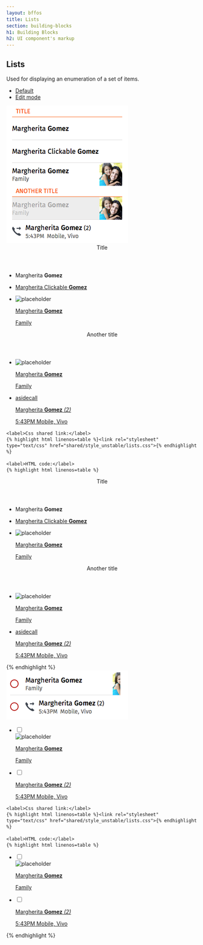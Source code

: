 ```yaml
---
layout: bffos
title: Lists
section: building-blocks
h1: Building Blocks
h2: UI component's markup
---
```


## Lists

Used for displaying an enumeration of a set of items.

<div class="tabs">
  <ul>
    <li><a href="#lists-default">Default</a></li>
    <li><a href="#lists-edit-mode">Edit mode</a></li>
  </ul>
  <div id="lists-default">
    <section class="example">
      <img src="../images/BB/lists_1.png" alt="Lists (Image replacing code)"/>
      <article class="frame">
        <section data-type="list">
          <header>Title</header>
          <ul>
            <li>
              <p>Margherita <strong>Gomez</strong></p>
            </li>
            <li>
              <a href="#">
                <p>Margherita Clickable <strong>Gomez</strong></p>
              </a>
            </li>
            <li>
              <aside class="pack-end">
                <img alt="placeholder" src="myimage.jpg">
              </aside>
              <a href="#">
                <p>Margherita <strong>Gomez</strong></p>
                <p>Family</p>
              </a>
            </li>
          </ul>
          <header>Another title</header>
          <ul>
            <li aria-disabled="true">
              <aside class="pack-end">
                <img alt="placeholder" src="myimage.jpg">
              </aside>
              <a href="#">
                <p>Margherita <strong>Gomez</strong></p>
                <p>Family</p>
              </a>
            </li>
            <li>
              <a href="#">
                <aside class="icon icon-callout">
                  asidecall
                </aside>
                <p>
                  Margherita <strong>Gomez</strong>
                  <em>(2)</em>
                </p>
                <p>
                  <time datetime="17:43">5:43PM</time>
                  Mobile, Vivo
                </p>
              </a>
            </li>
          </ul>
        </section>
      </article>
    </section>

    <label>Css shared link:</label>
    {% highlight html linenos=table %}<link rel="stylesheet" type="text/css" href="shared/style_unstable/lists.css">{% endhighlight %}

    <label>HTML code:</label>
    {% highlight html linenos=table %}
<section data-type="list">
  <header>Title</header>
  <ul>
    <li>
      <p>Margherita <strong>Gomez</strong></p>
    </li>
    <li>
      <a href="#">
        <p>Margherita Clickable <strong>Gomez</strong></p>
      </a>
    </li>
    <li>
      <aside class="pack-end">
        <img alt="placeholder" src="myimage.jpg">
      </aside>
      <a href="#">
        <p>Margherita <strong>Gomez</strong></p>
        <p>Family</p>
      </a>
    </li>
  </ul>
  <header>Another title</header>
  <ul>
    <li aria-disabled="true">
      <aside class="pack-end">
        <img alt="placeholder" src="myimage.jpg">
      </aside>
      <a href="#">
        <p>Margherita <strong>Gomez</strong></p>
        <p>Family</p>
      </a>
    </li>
    <li>
      <a href="#">
        <aside class="icon icon-callout">
          asidecall
        </aside>
        <p>
          Margherita <strong>Gomez</strong>
          <em>(2)</em>
        </p>
        <p>
          <time datetime="17:43">5:43PM</time>
          Mobile, Vivo
        </p>
      </a>
    </li>
  </ul>
</section>{% endhighlight %}
  </div>

  <div id="lists-edit-mode">
    <section class="example">
      <img src="../images/BB/lists_2.png" alt="Lists (Image replacing code)"/>
      <article class="frame">
        <section data-type="list">
          <ul data-type="edit">
            <li>
              <label class="danger">
                <input type="checkbox">
                <span></span>
              </label>
              <aside class="pack-end">
                <img alt="placeholder" src="myimage.jpg">
              </aside>
              <a href="#">
                <p>Margherita <strong>Gomez</strong></p>
                <p>Family</p>
              </a>
            </li>
            <li>
              <label class="danger">
                <input type="checkbox">
                <span></span>
              </label>
              <a href="#">
                <aside class="icon icon-callout"></aside>
                <p>
                  Margherita <strong>Gomez</strong>
                  <em>(2)</em>
                </p>
                <p>
                  <time datetime="17:43">5:43PM</time>
                  Mobile, Vivo
                </p>
              </a>
            </li>
          </ul>
        </section>
      </article>
    </section>

    <label>Css shared link:</label>
    {% highlight html linenos=table %}<link rel="stylesheet" type="text/css" href="shared/style_unstable/lists.css">{% endhighlight %}

    <label>HTML code:</label>
    {% highlight html linenos=table %}
<section data-type="list">
  <ul data-type="edit">
    <li>
      <label class="danger">
        <input type="checkbox">
        <span></span>
      </label>
      <aside class="pack-end">
        <img alt="placeholder" src="myimage.jpg">
      </aside>
      <a href="#">
        <p>Margherita <strong>Gomez</strong></p>
        <p>Family</p>
      </a>
    </li>
    <li>
      <label class="danger">
        <input type="checkbox">
        <span></span>
      </label>
      <a href="#">
        <aside class="icon icon-callout"></aside>
        <p>
          Margherita <strong>Gomez</strong>
          <em>(2)</em>
        </p>
        <p>
          <time datetime="17:43">5:43PM</time>
          Mobile, Vivo
        </p>
      </a>
    </li>
  </ul>
</section>{% endhighlight %}
  </div>
</div>

